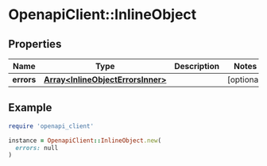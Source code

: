 # OpenapiClient::InlineObject

## Properties

| Name | Type | Description | Notes |
| ---- | ---- | ----------- | ----- |
| **errors** | [**Array&lt;InlineObjectErrorsInner&gt;**](InlineObjectErrorsInner.md) |  | [optional] |

## Example

```ruby
require 'openapi_client'

instance = OpenapiClient::InlineObject.new(
  errors: null
)
```

